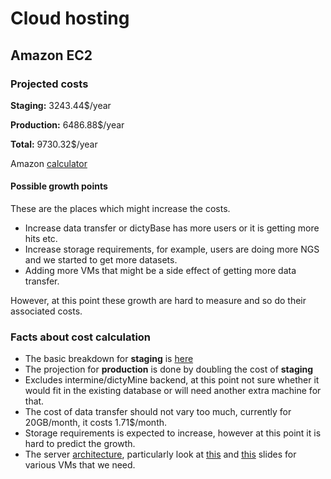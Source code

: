 # Cloud hosting
## Amazon EC2
### Projected costs
__Staging:__ 3243.44$/year

__Production:__ 6486.88$/year

__Total:__ 9730.32$/year

Amazon [calculator](http://calculator.s3.amazonaws.com/index.html#r=IAD&s=EC2&key=calc-B1A81899-BEF5-46A6-BAA5-CD249B0A80D0)

#### Possible growth points
These are the places which might increase the costs.
* Increase data transfer or dictyBase has more users or it is getting more hits etc.
* Increase storage requirements, for example, users are doing more NGS and we started to get more datasets.
* Adding more VMs that might be a side effect of getting more data transfer.

However, at this point these growth are hard to measure and so do their associated costs.

### Facts about cost calculation
+ The basic breakdown for __staging__ is [here](http://calculator.s3.amazonaws.com/index.html#r=IAD&s=EC2&key=calc-B1A81899-BEF5-46A6-BAA5-CD249B0A80D0)
+ The projection for __production__ is done by doubling the cost of __staging__
+ Excludes intermine/dictyMine backend, at this point not sure whether it would
  fit in the existing database or will need another extra machine for that.
+ The cost of data transfer should not vary too much, currently for 20GB/month, it costs 1.71$/month.
+ Storage requirements is expected to increase, however at this point it is hard to predict the growth.
+ The server [architecture](http://testgenomes.dictybase.org/server.slide),
  particularly look at [this](http://testgenomes.dictybase.org/server.slide#4) and
  [this](http://testgenomes.dictybase.org/server.slide#5) slides for various
  VMs that we need.


